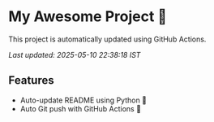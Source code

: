 # My Awesome Project 🚀

This project is automatically updated using GitHub Actions.

_Last updated: 2025-05-10 22:38:18 IST_

## Features
- Auto-update README using Python 🐍
- Auto Git push with GitHub Actions 🤖
